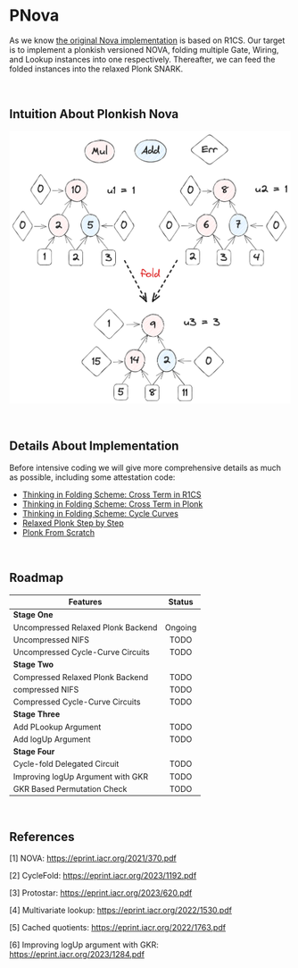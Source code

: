 # PNova

As we know [the original Nova implementation](https://github.com/microsoft/Nova)  is based on R1CS. Our target is to implement a plonkish versioned NOVA, folding multiple Gate, Wiring, and Lookup instances into one respectively. Thereafter, we can feed the folded instances into the relaxed Plonk SNARK.

<br />

##  Intuition About Plonkish Nova
![Alt text](image-1.png)

<br />

## Details About Implementation

Before intensive coding we will give more comprehensive details as much as possible, including some attestation code:
- [Thinking in Folding Scheme: Cross Term in R1CS](https://hackmd.io/@70xfCGp1QViTYYJh3AMrQg/BJZPMjIfT)
- [Thinking in Folding Scheme: Cross Term in Plonk](https://hackmd.io/@70xfCGp1QViTYYJh3AMrQg/SkDf2nIzp)
- [Thinking in Folding Scheme: Cycle Curves](https://hackmd.io/@70xfCGp1QViTYYJh3AMrQg/r1bN8nLMp)
- [Relaxed Plonk Step by Step](https://hackmd.io/@70xfCGp1QViTYYJh3AMrQg/BkT0ayKmT)
- [Plonk From Scratch](https://hackmd.io/@70xfCGp1QViTYYJh3AMrQg/HJzwPUU7a)

<br />

## Roadmap

| Features                           | Status  |
| ---------------------------------- | :-----: |
| **Stage One**                      |         |
| Uncompressed Relaxed Plonk Backend | Ongoing |
| Uncompressed NIFS                  |  TODO   |
| Uncompressed Cycle-Curve Circuits  |  TODO   |
| **Stage Two**                      |         |
| Compressed Relaxed Plonk Backend   |  TODO   |
| compressed NIFS                    |  TODO   |
| Compressed Cycle-Curve Circuits    |  TODO   |
| **Stage Three**                    |         |
| Add PLookup Argument               |  TODO   |
| Add logUp Argument                 |  TODO   |
| **Stage Four**                     |         |
| Cycle-fold Delegated Circuit       |  TODO   |
| Improving logUp Argument with GKR  |  TODO   |
| GKR Based Permutation Check        |  TODO   |

<br />

## References
[1] NOVA: https://eprint.iacr.org/2021/370.pdf

[2] CycleFold: https://eprint.iacr.org/2023/1192.pdf

[3] Protostar: https://eprint.iacr.org/2023/620.pdf

[4] Multivariate lookup: https://eprint.iacr.org/2022/1530.pdf

[5] Cached quotients: https://eprint.iacr.org/2022/1763.pdf

[6] Improving logUp argument with GKR: https://eprint.iacr.org/2023/1284.pdf